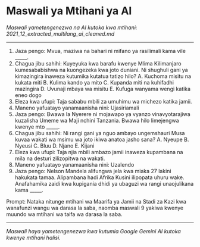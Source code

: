 # Maswali ya Mtihani ya AI
*Maswali yametengenezwa na AI kutoka kwa mtihani: 2021_12_extracted_multilang_ai_cleaned.md*

---

1.  Jaza pengo: Mvua, maziwa na bahari ni mifano ya rasilimali kama vile _____.
2.  Chagua jibu sahihi: Kuyeyuka kwa barafu kwenye Mlima Kilimanjaro kumesababishwa na kuongezeka kwa joto duniani. Ni shughuli gani ya kimazingira inaweza kutumika kutatua tatizo hilo?
    A. Kuchoma misitu na kukata miti
    B. Kulima kando ya mito
    C. Kupanda miti na kuhifadhi mazingira
    D. Uvunaji mbaya wa misitu
    E. Kufuga wanyama wengi katika eneo dogo
3.  Eleza kwa ufupi: Taja sababu mbili za umuhimu wa michezo katika jamii.
4.  Maneno yafuatayo yanamaanisha nini: Ujasiriamali
5.  Jaza pengo: Bwawa la Nyerere ni mojawapo ya vyanzo vinavyotarajiwa kuzalisha Umeme wa Maji nchini Tanzania. Bwawa hilo limejengwa kwenye mto _____.
6.  Chagua jibu sahihi: Ni rangi gani ya nguo ambayo ungemshauri Musa kuvaa wakati wa msimu wa joto ikiwa anatoa jasho sana?
    A. Nyeupe
    B. Nyeusi
    C. Bluu
    D. Njano
    E. Kijani
7.  Eleza kwa ufupi: Taja njia mbili ambazo jamii inaweza kupambana na mila na desturi zilizopitwa na wakati.
8.  Maneno yafuatayo yanamaanisha nini: Uzalendo
9.  Jaza pengo: Nelson Mandela alifungwa jela kwa miaka 27 lakini hakukata tamaa. Alipambana hadi Afrika Kusini ilipopata uhuru wake. Anafahamika zaidi kwa kupigania dhidi ya ubaguzi wa rangi unaojulikana kama _____.

Prompt: Nataka nitunge mtihani wa Maarifa ya Jamii na Stadi za Kazi kwa wanafunzi wangu wa darasa la saba, naomba maswali 9 yakiwa kwenye muundo wa mtihani wa taifa wa darasa la saba.

---
*Maswali haya yametengenezwa kwa kutumia Google Gemini AI kutoka kwenye mtihani halisi.*
